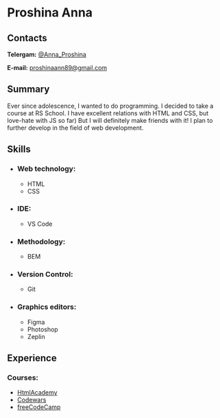 # Proshina Anna
## Contacts

**Telergam:** [@Anna_Proshina](https://t.me/Anna_Proshina)

**E-mail:** <proshinaann89@gmail.com>

## Summary

Ever since adolescence, I wanted to do programming.  I decided to take a course at RS School.  I have excellent relations with HTML and CSS, but love-hate with JS so far) But I will definitely make friends with it!  I plan to further develop in the field of web development.

## Skills
* ### Web technology:
    * HTML
    * CSS
* ### IDE:
    * VS Code
* ### Methodology:
    * BEM
* ### Version Control:
    * Git
* ### Graphics editors:
    * Figma
    * Photoshop
    * Zeplin

## Experience
### Courses:
* [HtmlAcademy](https://htmlacademy.ru/profile/id864863)
* [Codewars](https://www.codewars.com/users/Niurakha)
* [freeCodeCamp](https://www.freecodecamp.org/niurakha)
